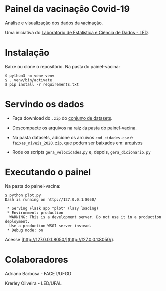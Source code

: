 # Painel da vacinação Covid-19

Análise e visualização dos dados da vacinação.

Uma iniciativa do [Laboratório de Estatística e Ciência de Dados - LED](https://im.ufal.br/laboratorio/led/).

# Instalação

Baixe ou clone o repositório. Na pasta do painel-vacina:

    $ python3 -m venv venv
    $ . venv/bin/activate
    $ pip install -r requirements.txt
    
# Servindo os dados

* Faça download do `.zip` do [conjunto de datasets](https://drive.google.com/drive/folders/1JNnK71nIsvM_6WqZA9gxF3LkHK-3F1JI?usp=sharing).

* Descompacte os arquivos na raiz da pasta do painel-vacina.

* Na pasta datasets, adicione os arquivos `cod_cidades.csv` e `faixas_niveis_2020.zip`, que podem ser baixados em: [arquivos](https://drive.google.com/drive/folders/1XXift4ZZ46zOjcC1RDyY2ZrEjuHv8fdh?usp=sharing)

* Rode os scripts `gera_velocidades.py` e, depois, `gera_dicionario.py`
    
# Executando o painel

Na pasta do painel-vacina: 

    $ python plot.py
    Dash is running on http://127.0.0.1:8050/
    
     * Serving Flask app "plot" (lazy loading)
     * Environment: production
      WARNING: This is a development server. Do not use it in a production deployment.
      Use a production WSGI server instead.
     * Debug mode: on

Acesse [http://127.0.0.1:8050/](http://127.0.0.1:8050/).

# Colaboradores

Adriano Barbosa - FACET/UFGD

Krerley Oliveira - LED/UFAL

